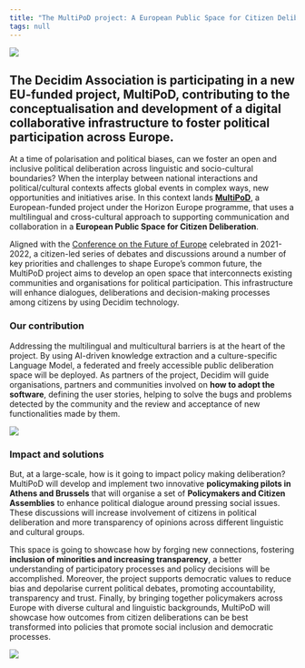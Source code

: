 ```yaml
---
title: "The MultiPoD project: A European Public Space for Citizen Deliberation"
tags: null
---
```

![](/uploads/img-20241210-wa0022.jpg)

## **The Decidim Association is participating in a new EU-funded project, MultiPoD, contributing to the conceptualisation and development of a digital collaborative infrastructure to foster political participation across Europe.**

At a time of polarisation and political biases, can we foster an open and inclusive political deliberation across linguistic and socio-cultural boundaries? When the interplay between national interactions and political/cultural contexts affects global events in complex ways, new opportunities and initiatives arise. In this context lands **[MultiPoD](https://multipod-project.eu/)**, a European-funded project under the Horizon Europe programme, that uses a multilingual and cross-cultural approach to supporting communication and collaboration in a **European Public Space for Citizen Deliberation**. 

Aligned with the [Conference on the Future of Europe](https://commission.europa.eu/strategy-and-policy/priorities-2019-2024/new-push-european-democracy/conference-future-europe_en) celebrated in 2021-2022, a citizen-led series of debates and discussions around a number of key priorities and challenges to shape Europe’s common future, the MultiPoD project aims to develop an open space that interconnects existing communities and organisations for political participation. This infrastructure will enhance dialogues, deliberations and decision-making processes among citizens by using Decidim technology. 

### **Our contribution**

Addressing the multilingual and multicultural barriers is at the heart of the project. By using AI-driven knowledge extraction and a culture-specific Language Model, a federated and freely accessible public deliberation space will be deployed. As partners of the project, Decidim will guide organisations, partners and communities involved on **how to adopt the software**, defining the user stories, helping to solve the bugs and problems detected by the community and the review and acceptance of new functionalities made by them. 

![](/uploads/img-20241210-wa0009.jpg)

### **Impact and solutions**

But, at a large-scale, how is it going to impact policy making deliberation? MultiPoD will develop and implement two innovative **policymaking pilots in Athens and Brussels** that will organise a set of **Policymakers and Citizen Assemblies** to enhance political dialogue around pressing social issues. These discussions will increase involvement of citizens in political deliberation and more transparency of opinions across different linguistic and cultural groups. 

This space is going to showcase how by forging new connections, fostering **inclusion of minorities and increasing transparency**, a better understanding of participatory processes and policy decisions will be accomplished. Moreover, the project supports democratic values to reduce bias and depolarise current political debates, promoting accountability, transparency and trust. Finally, by bringing together policymakers across Europe with diverse cultural and linguistic backgrounds, MultiPoD will showcase how outcomes from citizen deliberations can be best transformed into policies that promote social inclusion and democratic processes.

![](/uploads/component-4.png)
